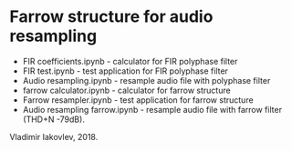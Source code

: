 # Farrow structure for audio resampling

* FIR coefficients.ipynb - calculator for FIR polyphase filter
* FIR test.ipynb - test application for FIR polyphase filter
* Audio resampling.ipynb - resample audio file with polyphase filter
* farrow calculator.ipynb - calculator for farrow structure
* Farrow resampler.ipynb - test application for farrow structure
* Audio resampling farrow.ipynb - resample audio file with farrow filter (THD+N -79dB).

Vladimir Iakovlev, 2018.
